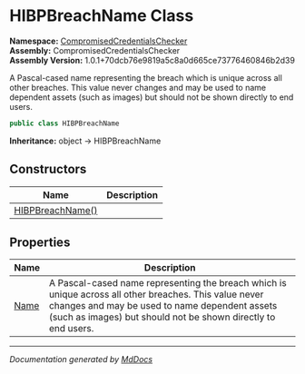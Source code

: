 ﻿<!--  
  <auto-generated>   
    The contents of this file were generated by a tool.  
    Changes to this file may be list if the file is regenerated  
  </auto-generated>   
-->

# HIBPBreachName Class

**Namespace:** [CompromisedCredentialsChecker](../index.md)  
**Assembly:** CompromisedCredentialsChecker  
**Assembly Version:** 1.0.1+70dcb76e9819a5c8a0d665ce73776460846b2d39

A Pascal\-cased name representing the breach which is unique across all other breaches. This value never changes and may be used to name dependent assets (such as images) but should not be shown directly to end users.

```csharp
public class HIBPBreachName
```

**Inheritance:** object → HIBPBreachName

## Constructors

| Name                                      | Description |
| ----------------------------------------- | ----------- |
| [HIBPBreachName()](constructors/index.md) |             |

## Properties

| Name                       | Description                                                                                                                                                                                                               |
| -------------------------- | ------------------------------------------------------------------------------------------------------------------------------------------------------------------------------------------------------------------------- |
| [Name](properties/Name.md) | A Pascal\-cased name representing the breach which is unique across all other breaches. This value never changes and may be used to name dependent assets (such as images) but should not be shown directly to end users. |

___

*Documentation generated by [MdDocs](https://github.com/ap0llo/mddocs)*
